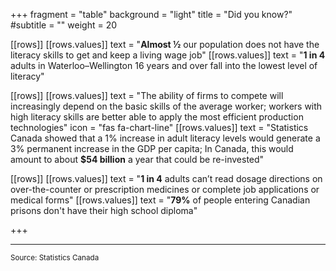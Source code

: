 +++
fragment = "table"
background = "light"
title = "Did you know?"
#subtitle = ""
weight = 20


[[rows]]
  [[rows.values]]
    text = "**Almost ½** our population does not have the literacy skills to get and keep a living wage job"
  [[rows.values]]
    text = "**1 in 4** adults in Waterloo–Wellington 16 years and over fall into the lowest level of literacy"

[[rows]]
  [[rows.values]]
    text = "The ability of firms to compete will increasingly depend on the basic skills of the average worker; workers with high literacy skills are better able to apply the most efficient production technologies"
    icon = "fas fa-chart-line"
  [[rows.values]]
    text = "Statistics Canada showed that a 1% increase in adult literacy levels would generate a 3% permanent increase in the GDP per capita; In Canada, this would amount to about **$54 billion** a year that could be re-invested"
    
[[rows]]
  [[rows.values]]
    text = "**1 in 4** adults can’t read dosage directions on over-the-counter or prescription medicines or complete job applications or medical forms"
  [[rows.values]]
    text = "**79%** of people entering Canadian prisons don't have their high school diploma"
    

+++


***


<sup> Source: Statistics Canada </sup>